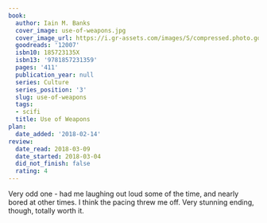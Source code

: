 ```yaml
---
book:
  author: Iain M. Banks
  cover_image: use-of-weapons.jpg
  cover_image_url: https://i.gr-assets.com/images/S/compressed.photo.goodreads.com/books/1587400756l/12007._SX98_.jpg
  goodreads: '12007'
  isbn10: 185723135X
  isbn13: '9781857231359'
  pages: '411'
  publication_year: null
  series: Culture
  series_position: '3'
  slug: use-of-weapons
  tags:
  - scifi
  title: Use of Weapons
plan:
  date_added: '2018-02-14'
review:
  date_read: 2018-03-09
  date_started: 2018-03-04
  did_not_finish: false
  rating: 4
---
```


Very odd one - had me laughing out loud some of the time, and nearly bored at other times. I think the pacing threw me off. Very stunning ending, though, totally worth it.
